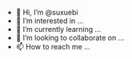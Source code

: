 - 👋 Hi, I’m @suxuebi
- 👀 I’m interested in ...
- 🌱 I’m currently learning ...
- 💞️ I’m looking to collaborate on ...
- 📫 How to reach me ...

<!---
suxuebi/suxuebi is a ✨ special ✨ repository because its `README.md` (this file) appears on your GitHub profile.
You can click the Preview link to take a look at your changes.
--->
